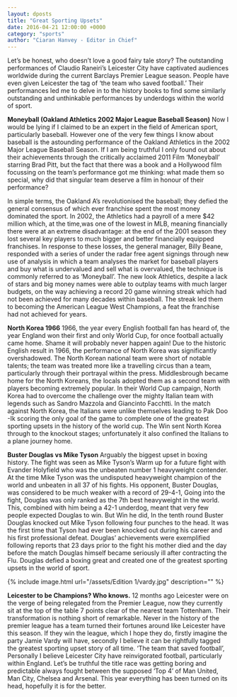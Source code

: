 ```yaml
---
layout: dposts
title: "Great Sporting Upsets"
date: 2016-04-21 12:00:00 +0000
category: "sports"
author: "Ciaran Hanvey - Editor in Chief"
---
```

Let’s be honest, who doesn’t love a good fairy tale story? The outstanding performances of Claudio Raneiri’s Leicester City have captivated audiences worldwide during the current Barclays Premier League season. People have even given Leicester the tag of ‘the team who saved football.’ Their performances led me to delve in to the history books to find some similarly outstanding and unthinkable performances by underdogs within the world of sport.
 
**Moneyball (Oakland Athletics 2002 Major League Baseball Season)** Now I would be lying if I claimed to be an expert in the field of American sport, particularly baseball. However one of the very few things I know about baseball is the astounding performance of the Oakland Athletics in the 2002 Major League Baseball Season. If I am being truthful I only found out about their achievements through the critically acclaimed 2011 Film ‘Moneyball’ starring Brad Pitt, but the fact that there was a book and a Hollywood film focussing on the team’s performance got me thinking: what made them so special, why did that singular team deserve a film in honour of their performance?

In simple terms, the Oakland A’s revolutionised the baseball; they defied the general consensus of which ever franchise spent the most money dominated the sport. In 2002, the Athletics had a payroll of a mere $42 million which, at the time,was one of the lowest in MLB, meaning financially there were at an extreme disadvantage: at the end of the 2001 season they lost several key players to much bigger and better financially equipped franchises. In response to these losses, the general manager, Billy Beane, responded with a series of under the radar free agent signings through new use of analysis in which a team analyses the market for baseball players and buy what is undervalued and sell what is overvalued, the technique is commonly referred to as ‘Moneyball’. The new look Athletics, despite a lack of stars and big money names were able to outplay teams with much larger budgets, on the way achieving a record 20 game winning streak which had not been achieved for many decades within baseball. The streak led them to becoming the American League West Champions, a feat the franchise had not achieved for years. 

**North Korea 1966** 1966, the year every English football fan has heard of, the year England won their first and only World Cup, for once football actually came home. Shame it will probably never happen again! Due to the historic English result in 1966, the performance of North Korea was significantly overshadowed. The North Korean national team were short of notable talents; the team was treated more like a travelling circus than a team, particularly through their portrayal within the press. Middlesbrough became home for the North Koreans, the locals adopted them as a second team with players becoming extremely popular. In their World Cup campaign, North Korea had to overcome the challenge over the mighty Italian team with legends such as Sandro Mazzola and Giancinto Facchtti. In the match against North Korea, the Italians were unlike themselves leading to Pak Doo -Ik scoring the only goal of the game to complete one of the greatest sporting upsets in the history of the world cup. The Win sent North Korea through to the knockout stages; unfortunately it also confined the Italians to a plane journey home.

**Buster Douglas vs Mike Tyson** Arguably the biggest upset in boxing history. The fight was seen as Mike Tyson’s Warm up for a future fight with Evander Holyfield who was the unbeaten number 1 heavyweight contender. At the time Mike Tyson was the undisputed heavyweight champion of the world and unbeaten in all 37 of his fights. His opponent, Buster Douglas, was considered to be much weaker with a record of 29-4-1, Going into the fight, Douglas was only ranked as the 7th best heavyweight in the world. This, combined with him being a 42-1 underdog, meant that very few people expected Douglas to win. But Win he did, In the tenth round Buster Douglas knocked out Mike Tyson following four punches to the head. It was the first time that Tyson had ever been knocked out during his career and his first professional defeat. Douglas’ achievements were exemplified following reports that 23 days prior to the fight his mother died and the day before the match Douglas himself became seriously ill after contracting the Flu. Douglas defied a boxing great and created one of the greatest sporting upsets in the world of sport.

{% include image.html url="/assets/Edition 1/vardy.jpg" description="" %}

**Leicester to be Champions? Who knows.** 12 months ago Leicester were on the verge of being relegated from the Premier League, now they currently sit at the top of the table 7 points clear of the nearest team Tottenham. Their transformation is nothing short of remarkable. Never in the history of the premier league has a team turned their fortunes around like Leicester have this season. If they win the league, which I hope they do, firstly imagine the party Jamie Vardy will have, secondly I believe it can be rightfully tagged the greatest sporting upset story of all time. ‘The team that saved football’, Personally I believe Leicester City have reinvigorated  football, particularly within England. Let’s be truthful the title race was getting boring and predictable always fought between the supposed ‘Top 4’ of Man United, Man City, Chelsea and Arsenal. This year everything has been turned on its head, hopefully it is for the better.
